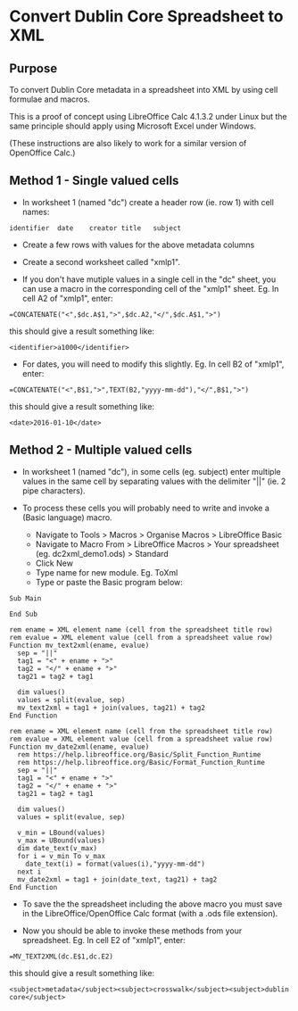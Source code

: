Convert Dublin Core Spreadsheet to XML
======================================

## Purpose

To convert Dublin Core metadata in a spreadsheet into XML
by using cell formulae and macros.

This is a proof of concept using LibreOffice Calc 4.1.3.2
under Linux but the same principle should apply using
Microsoft Excel under Windows.

(These instructions are also likely to work for a similar
version of OpenOffice Calc.)

## Method 1 - Single valued cells

- In worksheet 1 (named "dc") create a header row (ie. row 1) with cell names: 
```
identifier	date	creator	title	subject
```
- Create a few rows with values for the above metadata columns

- Create a second worksheet called "xmlp1".
- If you don't have mutiple values in a single cell in the "dc"
  sheet, you can use a macro in the corresponding cell of the "xmlp1"
  sheet. Eg. In cell A2 of "xmlp1", enter:
```
=CONCATENATE("<",$dc.A$1,">",$dc.A2,"</",$dc.A$1,">")
```
  this should give a result something like:
```
<identifier>a1000</identifier>
```
- For dates, you will need to modify this slightly.
  Eg. In cell B2 of "xmlp1", enter:
```
=CONCATENATE("<",B$1,">",TEXT(B2,"yyyy-mm-dd"),"</",B$1,">")
```
  this should give a result something like:
```
<date>2016-01-10</date>
```

## Method 2 - Multiple valued cells

- In worksheet 1 (named "dc"), in some cells (eg. subject) enter multiple
  values in the same cell by separating values with the delimiter "||"
  (ie. 2 pipe characters).

- To process these cells you will probably need to write and invoke a
  (Basic language) macro.
  * Navigate to Tools > Macros > Organise Macros > LibreOffice Basic
  * Navigate to Macro From > LibreOffice Macros > Your spreadsheet (eg.
    dc2xml_demo1.ods) > Standard
  * Click New
  * Type name for new module. Eg. ToXml
  * Type or paste the Basic program below:

```
Sub Main

End Sub

rem ename = XML element name (cell from the spreadsheet title row)
rem evalue = XML element value (cell from a spreadsheet value row)
Function mv_text2xml(ename, evalue)
  sep = "||"
  tag1 = "<" + ename + ">"
  tag2 = "</" + ename + ">"
  tag21 = tag2 + tag1

  dim values()
  values = split(evalue, sep)
  mv_text2xml = tag1 + join(values, tag21) + tag2
End Function

rem ename = XML element name (cell from the spreadsheet title row)
rem evalue = XML element value (cell from a spreadsheet value row)
Function mv_date2xml(ename, evalue)
  rem https://help.libreoffice.org/Basic/Split_Function_Runtime
  rem https://help.libreoffice.org/Basic/Format_Function_Runtime
  sep = "||"
  tag1 = "<" + ename + ">"
  tag2 = "</" + ename + ">"
  tag21 = tag2 + tag1

  dim values()
  values = split(evalue, sep)

  v_min = LBound(values)
  v_max = UBound(values)
  dim date_text(v_max)
  for i = v_min To v_max
    date_text(i) = format(values(i),"yyyy-mm-dd")
  next i
  mv_date2xml = tag1 + join(date_text, tag21) + tag2
End Function
```

 - To save the the spreadsheet including the above macro
   you must save in the LibreOffice/OpenOffice Calc
   format (with a .ods file extension).

- Now you should be able to invoke these methods from your
  spreadsheet. Eg. In cell E2 of "xmlp1", enter:
```
=MV_TEXT2XML(dc.E$1,dc.E2)
```
  this should give a result something like:
```
<subject>metadata</subject><subject>crosswalk</subject><subject>dublin core</subject>
```

